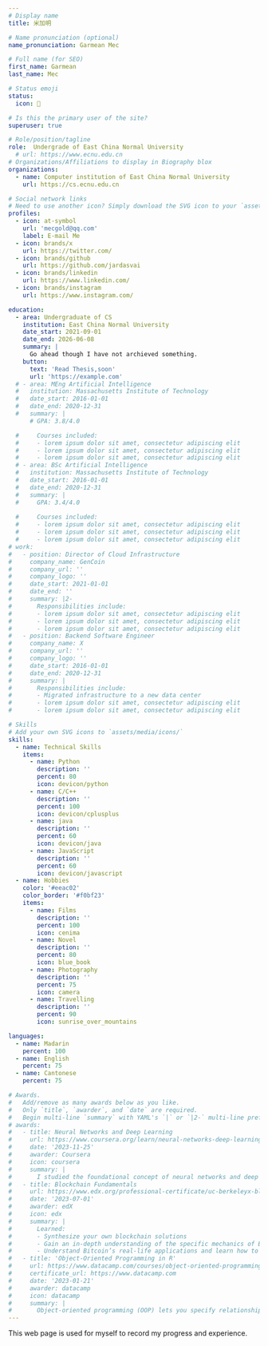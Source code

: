```yaml
---
# Display name
title: 米加明

# Name pronunciation (optional)
name_pronunciation: Garmean Mec

# Full name (for SEO)
first_name: Garmean
last_name: Mec

# Status emoji
status:
  icon: 🎯

# Is this the primary user of the site?
superuser: true

# Role/position/tagline
role:  Undergrade of East China Normal University
  # url: https://www.ecnu.edu.cn
# Organizations/Affiliations to display in Biography blox
organizations:
  - name: Computer institution of East China Normal University
    url: https://cs.ecnu.edu.cn

# Social network links
# Need to use another icon? Simply download the SVG icon to your `assets/media/icons/` folder.
profiles:
  - icon: at-symbol
    url: 'mecgold@qq.com'
    label: E-mail Me
  - icon: brands/x
    url: https://twitter.com/
  - icon: brands/github
    url: https://github.com/jardasvai
  - icon: brands/linkedin
    url: https://www.linkedin.com/
  - icon: brands/instagram
    url: https://www.instagram.com/

education:
  - area: Undergraduate of CS
    institution: East China Normal University
    date_start: 2021-09-01
    date_end: 2026-06-08
    summary: |
      Go ahead though I have not archieved something.
    button:
      text: 'Read Thesis,soon'
      url: 'https://example.com'
  # - area: MEng Artificial Intelligence
  #   institution: Massachusetts Institute of Technology
  #   date_start: 2016-01-01
  #   date_end: 2020-12-31
  #   summary: |
      # GPA: 3.8/4.0

  #     Courses included:
  #     - lorem ipsum dolor sit amet, consectetur adipiscing elit
  #     - lorem ipsum dolor sit amet, consectetur adipiscing elit
  #     - lorem ipsum dolor sit amet, consectetur adipiscing elit
  # - area: BSc Artificial Intelligence
  #   institution: Massachusetts Institute of Technology
  #   date_start: 2016-01-01
  #   date_end: 2020-12-31
  #   summary: |
  #     GPA: 3.4/4.0
      
  #     Courses included:
  #     - lorem ipsum dolor sit amet, consectetur adipiscing elit
  #     - lorem ipsum dolor sit amet, consectetur adipiscing elit
  #     - lorem ipsum dolor sit amet, consectetur adipiscing elit
# work:
#   - position: Director of Cloud Infrastructure
#     company_name: GenCoin
#     company_url: ''
#     company_logo: ''
#     date_start: 2021-01-01
#     date_end: ''
#     summary: |2-
#       Responsibilities include:
#       - lorem ipsum dolor sit amet, consectetur adipiscing elit
#       - lorem ipsum dolor sit amet, consectetur adipiscing elit
#       - lorem ipsum dolor sit amet, consectetur adipiscing elit
#   - position: Backend Software Engineer
#     company_name: X
#     company_url: ''
#     company_logo: ''
#     date_start: 2016-01-01
#     date_end: 2020-12-31
#     summary: |
#       Responsibilities include:
#       - Migrated infrastructure to a new data center
#       - lorem ipsum dolor sit amet, consectetur adipiscing elit
#       - lorem ipsum dolor sit amet, consectetur adipiscing elit

# Skills
# Add your own SVG icons to `assets/media/icons/`
skills:
  - name: Technical Skills
    items:
      - name: Python
        description: ''
        percent: 80
        icon: devicon/python
      - name: C/C++
        description: ''
        percent: 100
        icon: devicon/cplusplus
      - name: java
        description: ''
        percent: 60
        icon: devicon/java
      - name: JavaScript
        description: ''
        percent: 60
        icon: devicon/javascript
  - name: Hobbies
    color: '#eeac02'
    color_border: '#f0bf23'
    items:
      - name: Films
        description: ''
        percent: 100
        icon: cenima
      - name: Novel
        description: ''
        percent: 80
        icon: blue_book
      - name: Photography
        description: ''
        percent: 75
        icon: camera
      - name: Travelling
        description: ''
        percent: 90
        icon: sunrise_over_mountains

languages:
  - name: Madarin
    percent: 100
  - name: English
    percent: 75
  - name: Cantonese
    percent: 75

# Awards.
#   Add/remove as many awards below as you like.
#   Only `title`, `awarder`, and `date` are required.
#   Begin multi-line `summary` with YAML's `|` or `|2-` multi-line prefix and indent 2 spaces below.
# awards:
#   - title: Neural Networks and Deep Learning
#     url: https://www.coursera.org/learn/neural-networks-deep-learning
#     date: '2023-11-25'
#     awarder: Coursera
#     icon: coursera
#     summary: |
#       I studied the foundational concept of neural networks and deep learning. By the end, I was familiar with the significant technological trends driving the rise of deep learning; build, train, and apply fully connected deep neural networks; implement efficient (vectorized) neural networks; identify key parameters in a neural network’s architecture; and apply deep learning to your own applications.
#   - title: Blockchain Fundamentals
#     url: https://www.edx.org/professional-certificate/uc-berkeleyx-blockchain-fundamentals
#     date: '2023-07-01'
#     awarder: edX
#     icon: edx
#     summary: |
#       Learned:
#       - Synthesize your own blockchain solutions
#       - Gain an in-depth understanding of the specific mechanics of Bitcoin
#       - Understand Bitcoin’s real-life applications and learn how to attack and destroy Bitcoin, Ethereum, smart contracts and Dapps, and alternatives to Bitcoin’s Proof-of-Work consensus algorithm
#   - title: 'Object-Oriented Programming in R'
#     url: https://www.datacamp.com/courses/object-oriented-programming-with-s3-and-r6-in-r
#     certificate_url: https://www.datacamp.com
#     date: '2023-01-21'
#     awarder: datacamp
#     icon: datacamp
#     summary: |
#       Object-oriented programming (OOP) lets you specify relationships between functions and the objects that they can act on, helping you manage complexity in your code. This is an intermediate level course, providing an introduction to OOP, using the S3 and R6 systems. S3 is a great day-to-day R programming tool that simplifies some of the functions that you write. R6 is especially useful for industry-specific analyses, working with web APIs, and building GUIs.
---
```


This web page is used for myself to record my progress and experience.
